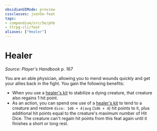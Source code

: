 ```yaml
---
obsidianUIMode: preview
cssclasses: json5e-feat
tags:
- compendium/src/5e/phb
- ttrpg-cli/feat
aliases: ["Healer"]
---
```

# Healer
*Source: Player's Handbook p. 167*  

You are an able physician, allowing you to mend wounds quickly and get your allies back in the fight. You gain the following benefits:

- When you use a [healer's kit](compendium/items/healers-kit.md) to stabilize a dying creature, that creature also regains 1 hit point.  
- As an action, you can spend one use of a [healer's kit](compendium/items/healers-kit.md) to tend to a creature and restore `dice: 1d6 + 4|avg` (`1d6 + 4`) hit points to it, plus additional hit points equal to the creature's maximum number of Hit Dice. The creature can't regain hit points from this feat again until it finishes a short or long rest.